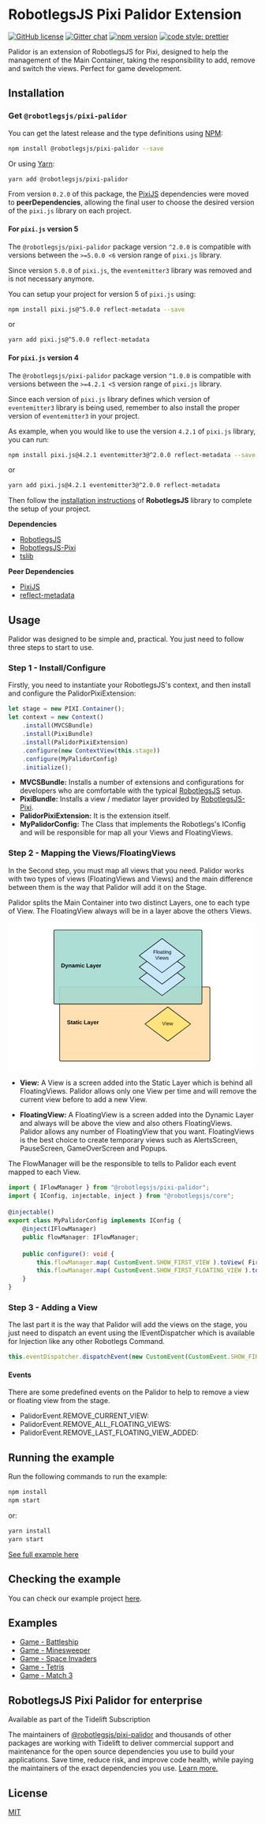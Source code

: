 # RobotlegsJS Pixi Palidor Extension

[![GitHub license](https://img.shields.io/badge/license-MIT-green.svg)](https://github.com/RobotlegsJS/Robotlegs/tree/master/packages/pixi-palidor/LICENSE)
[![Gitter chat](https://badges.gitter.im/RobotlegsJS/RobotlegsJS.svg)](https://gitter.im/RobotlegsJS/RobotlegsJS)
[![npm version](https://badge.fury.io/js/%40robotlegsjs%2Fpixi-palidor.svg)](https://badge.fury.io/js/%40robotlegsjs%2Fpixi-palidor)
[![code style: prettier](https://img.shields.io/badge/code_style-prettier-ff69b4.svg)](https://github.com/prettier/prettier)

Palidor is an extension of RobotlegsJS for Pixi, designed to help the management of the Main Container, taking the responsibility to add, remove and switch the views. Perfect for game development.

## Installation

### Get `@robotlegsjs/pixi-palidor`

You can get the latest release and the type definitions using [NPM](https://www.npmjs.com/):

```bash
npm install @robotlegsjs/pixi-palidor --save
```

Or using [Yarn](https://yarnpkg.com/en/):

```bash
yarn add @robotlegsjs/pixi-palidor
```

From version `0.2.0` of this package, the [PixiJS](https://github.com/pixijs/pixi.js) dependencies were moved to **peerDependencies**,
allowing the final user to choose the desired version of the `pixi.js` library on each project.

#### For `pixi.js` version 5

The `@robotlegsjs/pixi-palidor` package version `^2.0.0` is compatible with versions between the `>=5.0.0 <6` version range of `pixi.js` library.

Since version `5.0.0` of `pixi.js`, the `eventemitter3` library was removed and is not necessary anymore.

You can setup your project for version 5 of `pixi.js` using:

```bash
npm install pixi.js@^5.0.0 reflect-metadata --save
```

or

```bash
yarn add pixi.js@^5.0.0 reflect-metadata
```

#### For `pixi.js` version 4

The `@robotlegsjs/pixi-palidor` package version `^1.0.0` is compatible with versions between the `>=4.2.1 <5` version range of `pixi.js` library.

Since each version of `pixi.js` library defines which version of `eventemitter3` library is being used, remember to also install the proper version of `eventemitter3` in your project.

As example, when you would like to use the version `4.2.1` of `pixi.js` library, you can run:

```bash
npm install pixi.js@4.2.1 eventemitter3@^2.0.0 reflect-metadata --save
```

or

```bash
yarn add pixi.js@4.2.1 eventemitter3@^2.0.0 reflect-metadata
```

Then follow the [installation instructions](https://github.com/RobotlegsJS/Robotlegs/tree/master/packages/core#installation) of **RobotlegsJS** library to complete the setup of your project.

**Dependencies**

+ [RobotlegsJS](https://github.com/RobotlegsJS/Robotlegs/tree/master/packages/core)
+ [RobotlegsJS-Pixi](https://github.com/RobotlegsJS/Robotlegs/tree/master/packages/pixi)
+ [tslib](https://github.com/Microsoft/tslib)

**Peer Dependencies**

+ [PixiJS](https://github.com/pixijs/pixi.js)
+ [reflect-metadata](https://github.com/rbuckton/reflect-metadata)

## Usage

Palidor was designed to be simple and, practical. You just need to follow three steps to start to use.

### Step 1 - Install/Configure

Firstly, you need to instantiate your RobotlegsJS's context, and then install and configure the PalidorPixiExtension:

```typescript
let stage = new PIXI.Container();
let context = new Context()
    .install(MVCSBundle)
    .install(PixiBundle)
    .install(PalidorPixiExtension)
    .configure(new ContextView(this.stage))
    .configure(MyPalidorConfig)
    .initialize();
```

+ **MVCSBundle:** Installs a number of extensions and configurations for developers who are comfortable with the typical [RobotlegsJS](https://github.com/RobotlegsJS/Robotlegs/tree/master/packages/core) setup.
+ **PixiBundle:** Installs a view / mediator layer provided by [RobotlegsJS-Pixi](https://github.com/RobotlegsJS/Robotlegs/tree/master/packages/pixi).
+ **PalidorPixiExtension:** It is the extension itself.
+ **MyPalidorConfig:** The Class that implements the Robotlegs's IConfig and will be responsible for map all your Views and FloatingViews.

### Step 2 - Mapping the Views/FloatingViews

In the Second step, you must map all views that you need. Palidor works with two types of views (FloatingViews and Views) and the main difference between them is the way that Palidor will add it on the Stage.

Palidor splits the Main Container into two distinct Layers, one to each type of View. The FloatingView always will be in a layer above the others Views.

<img src="https://raw.githubusercontent.com/RobotlegsJS/RobotlegsJS-Pixi-Palidor/master/media/layers.png" />

+ **View:** A View is a screen added into the Static Layer which is behind all FloatingViews. Palidor allows only one View per time and will remove the current view before to add a new View.

+ **FloatingView:** A FloatingView is a screen added into the Dynamic Layer and always will be above the view and also others FloatingViews. Palidor allows any number of FloatingView that you want. FloatingViews is the best choice to create temporary views such as AlertsScreen, PauseScreen, GameOverScreen and Popups.

The FlowManager will be the responsible to tells to Palidor each event mapped to each View.

```typescript
import { IFlowManager } from "@robotlegsjs/pixi-palidor";
import { IConfig, injectable, inject } from "@robotlegsjs/core";

@injectable()
export class MyPalidorConfig implements IConfig {
    @inject(IFlowManager)
    public flowManager: IFlowManager;

    public configure(): void {
        this.flowManager.map( CustomEvent.SHOW_FIRST_VIEW ).toView( FirstView );
        this.flowManager.map( CustomEvent.SHOW_FIRST_FLOATING_VIEW ).toFloatingView( FirstFloatingView );
    }
}
```

### Step 3 - Adding a View

The last part it is the way that Palidor will add the views on the stage, you just need to dispatch an event using the IEventDispatcher which is available for Injection like any other Robotlegs Command.

```typescript
this.eventDispatcher.dispatchEvent(new CustomEvent(CustomEvent.SHOW_FIRST_VIEW));
```

#### Events

There are some predefined events on the  Palidor to help to remove a view or floating view from the stage.

+ PalidorEvent.REMOVE_CURRENT_VIEW:
+ PalidorEvent.REMOVE_ALL_FLOATING_VIEWS:
+ PalidorEvent.REMOVE_LAST_FLOATING_VIEW_ADDED:

## Running the example

Run the following commands to run the example:

```bash
npm install
npm start
```

or:

```bash
yarn install
yarn start
```

[See full example here](example/index.ts)

## Checking the example

You can check our example project [here](http://robotlegsjs.io/RobotlegsJS-Pixi-Palidor).

## Examples

+ [Game - Battleship](https://github.com/RonaldoSetzer/GAME-Battleship)
+ [Game - Minesweeper](https://github.com/RonaldoSetzer/GAME-Minesweeper)
+ [Game - Space Invaders](https://github.com/RonaldoSetzer/GAME-SpaceInvaders)
+ [Game - Tetris](https://github.com/RonaldoSetzer/GAME-Tetris)
+ [Game - Match 3](https://github.com/RonaldoSetzer/GAME-Match3)

## RobotlegsJS Pixi Palidor for enterprise

Available as part of the Tidelift Subscription

The maintainers of [@robotlegsjs/pixi-palidor](https://github.com/RobotlegsJS/Robotlegs/tree/master/packages/pixi-palidor) and thousands of other packages are working with Tidelift to deliver commercial support and maintenance for the open source dependencies you use to build your applications. Save time, reduce risk, and improve code health, while paying the maintainers of the exact dependencies you use. [Learn more.](https://tidelift.com/subscription/pkg/npm-robotlegsjs-pixi-palidor?utm_source=npm-robotlegsjs-pixi-palidor&utm_medium=referral&utm_campaign=enterprise&utm_term=repo)

## License

[MIT](LICENSE)
